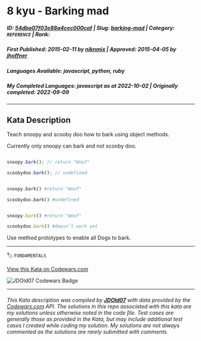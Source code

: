 # 8 kyu - Barking mad

##### **ID**: [54dba07f03e88a4cec000caf](https://www.codewars.com/kata/54dba07f03e88a4cec000caf) | **Slug**: [barking-mad](https://www.codewars.com/kata/54dba07f03e88a4cec000caf) | **Category**: `REFERENCE` | **Rank**: <span style="color:white">8 kyu</span>

##### **First Published**: 2015-02-11 ***by*** [niknmix](https://www.codewars.com/users/niknmix) | **Approved**: 2015-04-05 ***by*** [jhoffner](https://www.codewars.com/users/jhoffner)

##### **Languages Available**: javascript, python, ruby

##### **My Completed Languages**: javascript ***as at*** 2022-10-02 | **Originally completed**: 2022-09-09

---

## Kata Description


Teach snoopy and scooby doo how to bark using object methods. 

Currently only snoopy can bark and not scooby doo. 



```javascript

snoopy.bark(); // return "Woof"

scoobydoo.bark(); // undefined

```

```python

snoopy.bark() #return "Woof"

scoobydoo.bark() #undefined

```

```ruby

snoopy.bark() #return "Woof"

scoobydoo.bark() #doesn't work yet

```

Use method prototypes to enable all Dogs to bark. 

---


🏷 `FUNDAMENTALS`


[View this Kata on Codewars.com](https://www.codewars.com/kata/54dba07f03e88a4cec000caf)

![](https://www.codewars.com/users/jdold07/badges/large "JDOld07 Codewars Badge")

---

###### *This Kata description was compiled by [**JDOld07**](https://tpstech.dev) with data provided by the [Codewars.com](https://www.codewars.com) API.  The solutions in this repo associated with this kata are my solutions unless otherwise noted in the code file.  Test cases are generally those as provided in the Kata, but may include additional test cases I created while coding my solution.  My solutions are not always commented as the solutions are rarely submitted with comments.*
